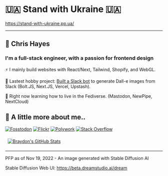 # 🇺🇦 Stand with Ukraine 🇺🇦

https://stand-with-ukraine.pp.ua/

----

## 🧋 Chris Hayes

### I'm a full-stack engineer, with a passion for frontend design

⚡ I mainly build websites with React/Next, Tailwind, Shopify, and WebGL.

🔭 Lastest hobby project: [Built a Slack bot](https://dollybot.digitalsurgeons.com) to generate Dall-e images from Slack (Bolt.JS, Next.JS, Vercel, Upstash).

🌱 Right now learning how to live in the Fediverse. (Mastodon, NewPipe, NextCloud)

## 🤵 A little more about me..

[![Fosstodon](https://img.shields.io/badge/Mastodon-6364FF?logo=mastodon&logoColor=fff&style=flat)](https://fosstodon.org/@chris_hayes)
[![Flickr](https://img.shields.io/badge/Flickr-E6007A?style=for-the-badge&logo=Flickr&logoColor=white)](https://www.flickr.com/people/chris-hayes)
[![Polywork](https://img.shields.io/static/v1?style=for-the-badge&message=Polywork&color=543DE0&logo=Polywork&logoColor=FFFFFF&label=)](https://polywork.com/web_dev)
[![Stack Overflow](https://img.shields.io/static/v1?style=for-the-badge&message=Stack+Overflow&color=F58025&logo=Stack+Overflow&logoColor=FFFFFF&label=)](https://stackoverflow.com/users/2096769/chris-hayes)

<a href="https://github.com/christopher-hayes">
  <img align="center" style="margin:0.5rem" src="https://github-readme-stats.vercel.app/api?username=christopher-hayes&show_icons=true&count_private=true&theme=gruvbox" alt="Braydon's GitHub Stats" />
</a>

----

PFP as of Nov 19, 2022 - An image generated with Stable Diffusion AI

Stable Diffusion Web UI: https://beta.dreamstudio.ai/dream
